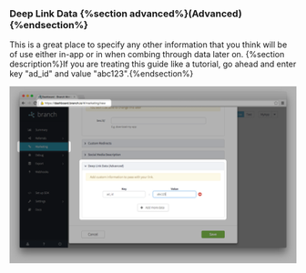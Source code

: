 
### Deep Link Data {%section advanced%}(Advanced){%endsection%}

This is a great place to specify any other information that you think will be of use either in-app or in when combing through data later on. {%section description%}If you are treating this guide like a tutorial, go ahead and enter key "ad_id" and value "abc123".{%endsection%}

![Description](/img/ingredients/dashboard_links/fb_example_custom_data.png) 

